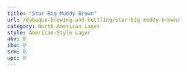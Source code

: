 ```yaml
---
title: "Star Big Muddy Brown"
url: /dubuque-brewing-and-bottling/star-big-muddy-brown/
category: North American Lager
style: American-Style Lager
abv: 0
ibu: 0
srm: 0
upc: 0
---
```


